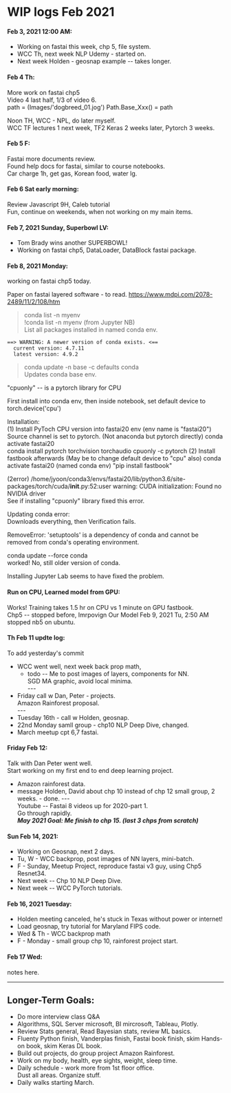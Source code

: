# WIP logs Feb 2021  

#### Feb 3, 2021 12:00 AM:  
 * Working on fastai this week, chp 5, file system.  
 * WCC Th, next week NLP Udemy - started on.  
 * Next week Holden - geosnap example -- takes longer.  
 
#### Feb 4 Th:  
More work on fastai chp5  
Video 4 last half, 1/3 of video 6.  
  path = (Images/'dogbreed_01.jog')
  Path.Base_Xxx() = path

Noon TH, WCC - NPL, do later myself.  
WCC TF lectures 1 next week, TF2 Keras 2 weeks later, Pytorch 3 weeks. 
  
#### Feb 5 F:  
Fastai more documents review.  
Found help docs for fastai, similar to course notebooks.  
Car charge 1h, get gas, Korean food, water lg. 

#### Feb 6 Sat early morning:  
Review Javascript 9H, Caleb tutorial  
Fun, continue on weekends, when not working on my main items.  

#### Feb 7, 2021 Sunday, Superbowl LV:  

 * Tom Brady wins another SUPERBOWL!  
 * Working on fastai chp5, DataLoader, DataBlock fastai package.  
 
 
 #### Feb 8, 2021 Monday:  
 working on fastai chp5 today.
 
 Paper on fastai layered software - to read. 
 https://www.mdpi.com/2078-2489/11/2/108/htm  
 
 > conda list -n myenv  
 > !conda list -n myenv (from Jupyter NB)   
 List all packages installed in named conda env.  

```
==> WARNING: A newer version of conda exists. <==
  current version: 4.7.11
  latest version: 4.9.2 
```
  
> conda update -n base -c defaults conda    
Updates conda base env.  

"cpuonly" -- is a pytorch library for CPU  

First install into conda env, then inside notebook, set default device to torch.device('cpu')  

Installation:  
(1) Install PyToch CPU version into fastai20 env  (env name is "fastai20")
    Source channel is set to pytorch. (Not anaconda but pytorch directly)
    conda activate fastai20  
    conda install pytorch torchvision torchaudio cpuonly -c pytorch 
(2) Install fastbook afterwards  (May be to change default device to "cpu" also)
    conda activate fastai20  (named conda env)
    "pip install fastbook"  
    
(2error) /home/jyoon/conda3/envs/fastai20/lib/python3.6/site-packages/torch/cuda/__init__.py:52:user warning: 
         CUDA initialization: Found no NVIDIA driver  
         See if installing "cpuonly" library fixed this error.  
         
Updating conda error:  
Downloads everything, then Verification fails. 

RemoveError: 'setuptools' is a dependency of conda and cannot be removed from
conda's operating environment.  

conda update --force conda  
worked! No, still older version of conda.  

Installing Jupyter Lab seems to have fixed the problem.  
         
#### Run on CPU, Learned model from GPU:  

Works!  Training takes 1.5 hr on CPU vs 1 minute on GPU fastbook.  
Chp5 -- stopped before, Imrpovign Our Model
Feb 9, 2021 Tu, 2:50 AM stopped nb5 on ubuntu.

#### Th Feb 11 updte log:  

To add yesterday's commit 

* WCC went well, next week back prop math, 
  * todo --  Me to post images of layers, components for NN.  
  SGD MA graphic, avoid local minima.  
  \-\-\-  
* Friday call w Dan, Peter - projects.  
  Amazon Rainforest proposal.  
  \-\-\-  
* Tuesday 16th - call w Holden, geosnap.  
* 22nd Monday samll group - chp10 NLP Deep Dive, changed.    
* March meetup cpt 6,7 fastai.  

#### Friday Feb 12:  
Talk with Dan Peter went well.  
Start working on my first end to end deep learning project.  
 * Amazon rainforest data.  
 * message Holden, David about chp 10 instead of chp 12 small group, 2 weeks. - done. 
\-\-\-  
Youtube -- Fastai 8 videos up for 2020-part 1.  
Go through rapidly.  
***May 2021 Goal: Me finish to chp 15. (last 3 chps from scratch)***  

#### Sun Feb 14, 2021:  
  * Working on Geosnap, next 2 days.  
  * Tu, W - WCC backprop, post images of NN layers, mini-batch.  
  * F - Sunday, Meetup Project, reproduce fastai v3 guy, using Chp5 Resnet34.  
  * Next week -- Chp 10 NLP Deep Dive.  
  * Next week -- WCC PyTorch tutorials.  

#### Feb 16, 2021 Tuesday:  
  * Holden meeting canceled, he's stuck in Texas without power or internet!  
  * Load geosnap, try tutorial for Maryland FIPS code.  
  * Wed & Th - WCC backprop math 
  * F - Monday - small group chp 10, rainforest project start.  

#### Feb 17 Wed:  

notes here. 



---  
 
## Longer-Term Goals: 

  * Do more interview class Q&A  
  * Algorithms, SQL Server microsoft, BI mircrosoft, Tableau, Plotly.  
  * Review Stats general, Read Bayesian stats, review ML basics.  
  * Fluenty Python finish, Vanderplas finish, Fastai book finish, skim Hands-on book, skim Keras DL book.  
  * Build out projects, do group project Amazon Rainforest.  
  * Work on my body, health, eye sights, weight, sleep time.  
  * Daily schedule - work more from 1st floor office.  
    Dust all areas. Organize stuff.  
  * Daily walks starting March.  


